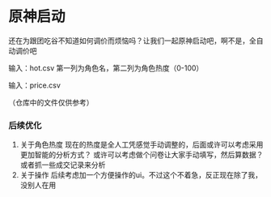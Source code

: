 # 原神启动

还在为跟团吃谷不知道如何调价而烦恼吗？让我们一起原神启动吧，啊不是，全自动调价吧

输入：hot.csv
第一列为角色名，第二列为角色热度（0-100）

输入：price.csv

（仓库中的文件仅供参考）


### 后续优化

1. 关于角色热度
现在的热度是全人工凭感觉手动调整的，后面或许可以考虑采用更加智能的分析方式？
或许可以考虑做个问卷让大家手动填写，然后算数据？
或者抓一些成交记录来分析
2. 关于操作
后续考虑加一个方便操作的ui。不过这个不着急，反正现在除了我，没别人在用